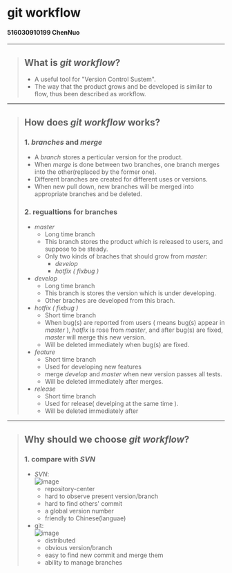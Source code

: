 # git workflow
#### 516030910199 ChenNuo

****


>## What is *git workflow*?  
>* A useful tool for "Version Control Sustem".  
>* The way that the product grows and be developed is similar to flow, thus been described as workflow.

****

>## How does *git workflow* works?  
>### 1. *branches* and *merge*  
>* A *branch* stores a perticular version for the product. 
>*  When *merge* is done between two branches, one branch merges into the other(replaced by the former one).  
>*  Different branches are created for different uses or versions.  
>* When new pull down, new branches will be merged into appropriate branches and be deleted.  
>### 2. regualtions for branches
>* *master*  
>   * Long time branch  
>   * This branch stores the product which is released to users, and suppose to be steady.  
>   * Only two kinds of braches that should grow from *master*:  
>       * *develop*  
>       * *hotfix ( fixbug )*  
>* *develop*  
>   * Long time branch  
>   * This branch is stores the version which is under developing.  
>   * Other braches are developed from this brach.   
>* *hotfix ( fixbug )*  
>   * Short time branch  
>   * When bug(s) are reported from users ( means bug(s) appear in *master* ), *hotfix* is rose from *master*, and after bug(s) are fixed, *master* will merge this new version.
>   * Will be deleted immediately when bug(s) are fixed.  
>* *feature*
>   * Short time branch
>   * Used for developing new features  
>   * merge *develop* and *master* when new version passes all tests.  
>   * Will be deleted immediately after merges.  
>* *release*  
>   * Short time branch  
>   * Used for release( develping at the same time ).  
>   * Will be deleted immediately after  

****

>## Why should we choose *git workflow*?  
>### 1. compare with *SVN*   
>* *SVN*:  
>![image](https://github.com/199ChenNuo/SoftwareBestPractice/blob/master/SVN.jpg, "SVN")
>   * repository-center  
>   * hard to observe present version/branch  
>   * hard to find others' commit   
>   * a global version number  
>   * friendly to Chinese(languae)  
>* git:  
>![image](https://github.com/199ChenNuo/SoftwareBestPractice/blob/master/GIT.jpg, "git")
>   * distributed  
>   * obvious version/branch  
>   * easy to find new commit and merge them  
>   * ability to manage branches  
